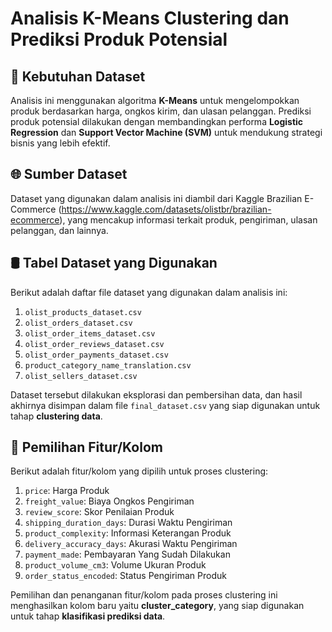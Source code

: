 # Analisis K-Means Clustering dan Prediksi Produk Potensial

## 📑 Kebutuhan Dataset

Analisis ini menggunakan algoritma **K-Means** untuk mengelompokkan produk berdasarkan harga, ongkos kirim, dan ulasan pelanggan. Prediksi produk potensial dilakukan dengan membandingkan performa **Logistic Regression** dan **Support Vector Machine (SVM)** untuk mendukung strategi bisnis yang lebih efektif.

## 🌐 Sumber Dataset

Dataset yang digunakan dalam analisis ini diambil dari Kaggle Brazilian E-Commerce (https://www.kaggle.com/datasets/olistbr/brazilian-ecommerce), yang mencakup informasi terkait produk, pengiriman, ulasan pelanggan, dan lainnya.

## 🛢️ Tabel Dataset yang Digunakan

Berikut adalah daftar file dataset yang digunakan dalam analisis ini:

1. `olist_products_dataset.csv`
2. `olist_orders_dataset.csv`
3. `olist_order_items_dataset.csv`
4. `olist_order_reviews_dataset.csv`
5. `olist_order_payments_dataset.csv`
6. `product_category_name_translation.csv`
7. `olist_sellers_dataset.csv`

Dataset tersebut dilakukan eksplorasi dan pembersihan data, dan hasil akhirnya disimpan dalam file `final_dataset.csv` yang siap digunakan untuk tahap **clustering data**.

## 🫧 Pemilihan Fitur/Kolom

Berikut adalah fitur/kolom yang dipilih untuk proses clustering:

1. `price`: Harga Produk
2. `freight_value`: Biaya Ongkos Pengiriman
3. `review_score`: Skor Penilaian Produk
4. `shipping_duration_days`: Durasi Waktu Pengiriman
5. `product_complexity`: Informasi Keterangan Produk
6. `delivery_accuracy_days`: Akurasi Waktu Pengiriman
7. `payment_made`: Pembayaran Yang Sudah Dilakukan
8. `product_volume_cm3`: Volume Ukuran Produk
9. `order_status_encoded`: Status Pengiriman Produk

Pemilihan dan penanganan fitur/kolom pada proses clustering ini menghasilkan kolom baru yaitu **cluster_category**, yang siap digunakan untuk tahap **klasifikasi prediksi data**.
